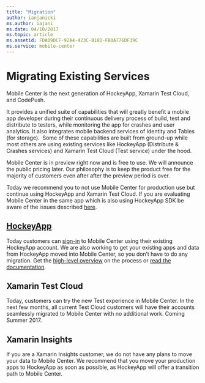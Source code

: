 ```yaml
---
title: "Migration"
author: ianjanicki
ms.author: iajani
ms.date: 04/10/2017
ms.topic: article
ms.assetid: FDA09DCF-92A4-423C-B18D-FB0A776DF39C
ms.service: mobile-center
---
```


# Migrating Existing Services

Mobile Center is the next generation of HockeyApp, Xamarin Test Cloud, and CodePush.

It provides a unified suite of capabilities that will greatly benefit a mobile app developer during their continuous delivery process of build, test and distribute to testers, while monitoring the app for crashes and user analytics. It also integrates mobile backend services of Identity and Tables (for storage).  Some of these capabilities are built from ground-up while most others are using existing services like HockeyApp (Distribute & Crashes services) and Xamarin Test Cloud (Test service) under the hood.

Mobile Center is in preview right now and is free to use. We will announce the public pricing later. Our philosophy is to keep the product free for the majority of customers even after after the preview period is over.

Today we recommend you to not use Mobile Center for production use but continue using HockeyApp and Xamarin Test Cloud. If you are evaluating Mobile Center in the same app which is also using HockeyApp SDK be aware of the issues described [here](https://docs.microsoft.com/en-us/mobile-center/sdk/limitations).

## [HockeyApp](~/migration/hockeyapp/index.md)

Today customers can [sign-in](https://mobile.azure.com/login?utm_medium=referral_link&utm_source=Hockey%20App) to Mobile Center using their existing HockeyApp account. We are also working to get your existing apps and data from HockeyApp moved into Mobile Center, so you don’t have to do any migration. Get the [high-level overview](https://www.hockeyapp.net/mobile-center/about/) on the process or [read the documentation](~/migration/hockeyapp/index.md).

## Xamarin Test Cloud

Today, customers can try the new Test experience in Mobile Center. In the next few months, all current Test Cloud customers will have their accounts seamlessly migrated to Mobile Center with no additional work. Coming Summer 2017.

<!-- ## [Microsoft CodePush](~/migration/codepush/index.md) Ian Geoghegan placeholder -->

## Xamarin Insights

If you are a Xamarin Insights customer, we do not have any plans to move your data to Mobile Center. We recommend that you move your production apps to HockeyApp as soon as possible, as HockeyApp will offer a transition path to Mobile Center.
